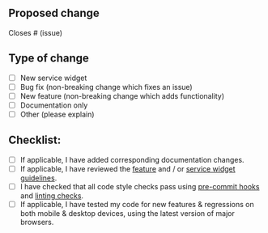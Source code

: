 ## Proposed change

<!--
Please include a summary of the change. Screenshots and/or videos can also be helpful if appropriate.

*** Please see the development guidelines for new widgets: https://gethomepage.dev/latest/more/development/#service-widget-guidelines
*** If you do not follow these guidelines your PR will likely be closed without review.

New service widgets should include example(s) of relevant API output as well updates to the docs for the new widget.
-->

Closes # (issue)

## Type of change

<!--
What type of change does your PR introduce to Homepage?
-->

- [ ] New service widget
- [ ] Bug fix (non-breaking change which fixes an issue)
- [ ] New feature (non-breaking change which adds functionality)
- [ ] Documentation only
- [ ] Other (please explain)

## Checklist:

- [ ] If applicable, I have added corresponding documentation changes.
- [ ] If applicable, I have reviewed the [feature](https://gethomepage.dev/latest/more/development/#new-feature-guidelines) and / or [service widget guidelines](https://gethomepage.dev/latest/more/development/#service-widget-guidelines).
- [ ] I have checked that all code style checks pass using [pre-commit hooks](https://gethomepage.dev/latest/more/development/#code-formatting-with-pre-commit-hooks) and [linting checks](https://gethomepage.dev/latest/more/development/#code-linting).
- [ ] If applicable, I have tested my code for new features & regressions on both mobile & desktop devices, using the latest version of major browsers.

